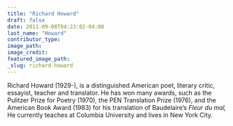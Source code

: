 ```yaml
---
title: "Richard Howard"
draft: false
date: 2011-09-08T04:23:02-04:00
last_name: "Howard"
contributor_type:
image_path:
image_credit:
featured_image_path:
_slug: richard-howard
---
```


Richard Howard (1929-), is a distinguished American poet, literary critic, essayist, teacher and translator. He has won many awards, such as the Pulitzer Prize for Poetry (1970), the PEN Translation Prize (1976), and the American Book Award (1983) for his translation of Baudelaire’s _Fleur du mal,_ He currently teaches at Columbia University and lives in New York City.


